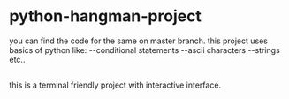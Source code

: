 # python-hangman-project

you can find the code for the same on master branch.
this project uses basics of python like:
--conditional statements
--ascii characters
--strings
etc.. 
##
this is a terminal friendly project with interactive interface. 
##
